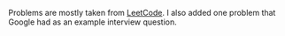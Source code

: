 Problems are mostly taken from [LeetCode](https://leetcode.com/).
I also added one problem that Google had as an example interview question.
